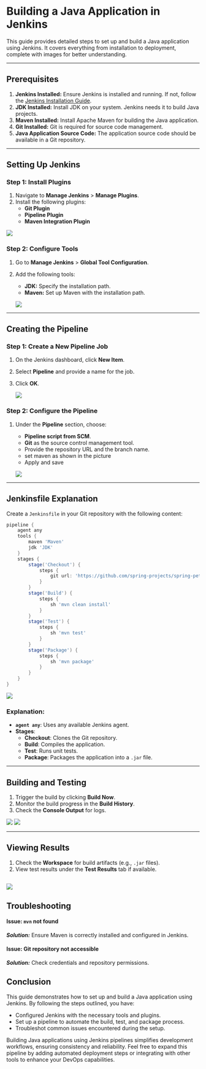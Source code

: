 # Building a Java Application in Jenkins

This guide provides detailed steps to set up and build a Java application using Jenkins. It covers everything from installation to deployment, complete with images for better understanding.

---

## Prerequisites

1. **Jenkins Installed:** Ensure Jenkins is installed and running. If not, follow the [Jenkins Installation Guide](https://github.com/DeepakVakkalaDevOpsMutliCloud/Jenkins/blob/main/InstallJenkins/Jenkins.md).
2. **JDK Installed:** Install JDK on your system. Jenkins needs it to build Java projects.
3. **Maven Installed:** Install Apache Maven for building the Java application.
4. **Git Installed:** Git is required for source code management.
5. **Java Application Source Code:** The application source code should be available in a Git repository.

---

## Setting Up Jenkins

### Step 1: Install Plugins
1. Navigate to **Manage Jenkins** > **Manage Plugins**.
2. Install the following plugins:
   - **Git Plugin**
   - **Pipeline Plugin**
   - **Maven Integration Plugin**

  ![](Images/img1.png)

### Step 2: Configure Tools
1. Go to **Manage Jenkins** > **Global Tool Configuration**.
2. Add the following tools:
   - **JDK:** Specify the installation path.
   - **Maven:** Set up Maven with the installation path.

   ![](Images/img2.png)
---

## Creating the Pipeline

### Step 1: Create a New Pipeline Job
1. On the Jenkins dashboard, click **New Item**.
2. Select **Pipeline** and provide a name for the job.
3. Click **OK**.

    ![](Images/img3.png)
  
### Step 2: Configure the Pipeline
1. Under the **Pipeline** section, choose:
   - **Pipeline script from SCM**.
   - **Git** as the source control management tool.
   - Provide the repository URL and the branch name.
   - set maven as shown in the picture 
   - Apply and save

   ![](Images/img4.png)

---

## Jenkinsfile Explanation

Create a `Jenkinsfile` in your Git repository with the following content:

```groovy
pipeline {
    agent any
    tools {
        maven 'Maven'
        jdk 'JDK'
    }
    stages {
        stage('Checkout') {
            steps {
                git url: 'https://github.com/spring-projects/spring-petclinic.git', branch: 'main'
            }
        }
        stage('Build') {
            steps {
                sh 'mvn clean install'
            }
        }
        stage('Test') {
            steps {
                sh 'mvn test'
            }
        }
        stage('Package') {
            steps {
                sh 'mvn package'
            }
        }
    }
}
```
  ![](Images/img5.png)

### Explanation:
- **`agent any`**: Uses any available Jenkins agent.
- **Stages**:
  - **Checkout**: Clones the Git repository.
  - **Build**: Compiles the application.
  - **Test**: Runs unit tests.
  - **Package**: Packages the application into a `.jar` file.

---

## Building and Testing

1. Trigger the build by clicking **Build Now**.
2. Monitor the build progress in the **Build History**.
3. Check the **Console Output** for logs.

  ![](Images/img6.png)
  ![](Images/img7.png)  

---

## Viewing Results

1. Check the **Workspace** for build artifacts (e.g., `.jar` files).
2. View test results under the **Test Results** tab if available.

  ![](Images/img8.png)  
---

## Troubleshooting


#### Issue: `mvn` not found
***Solution:*** Ensure Maven is correctly installed and configured in Jenkins.

#### Issue: Git repository not accessible
***Solution:*** Check credentials and repository permissions.

## Conclusion

This guide demonstrates how to set up and build a Java application using Jenkins. By following the steps outlined, you have:

- Configured Jenkins with the necessary tools and plugins.
- Set up a pipeline to automate the build, test, and package process.
- Troubleshot common issues encountered during the setup.

Building Java applications using Jenkins pipelines simplifies development workflows, ensuring consistency and reliability. Feel free to expand this pipeline by adding automated deployment steps or integrating with other tools to enhance your DevOps capabilities.